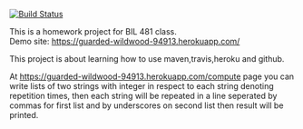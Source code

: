 [![Build Status](https://travis-ci.org/konuralp/myDemoApp.svg?branch=master)](https://travis-ci.org/konuralp/myDemoApp)

This is a homework project for BIL 481 class.
<br>Demo site: https://guarded-wildwood-94913.herokuapp.com/

This project is about learning how to use maven,travis,heroku and github.

At https://guarded-wildwood-94913.herokuapp.com/compute page you can write lists of two strings with integer in respect to each string denoting repetition times, then each string will be repeated in a line seperated by commas for first list and by underscores on second list then result will be printed.